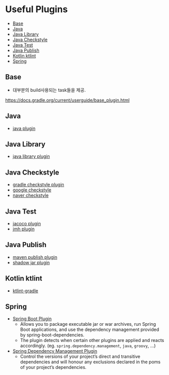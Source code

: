 # Useful Plugins

- [Base](#base)
- [Java](#java)
- [Java Library](#java-library)
- [Java Checkstyle](#java-checkstyle)
- [Java Test](#java-test)
- [Java Publish](#java-publish)
- [Kotlin ktlint](#kotlin-ktlint)
- [Spring](#spring)

## Base

- 대부분의 build사용되는 task들을 제공.

https://docs.gradle.org/current/userguide/base_plugin.html

## Java

- [java plugin](https://docs.gradle.org/current/userguide/java_plugin.html)

## Java Library

- [java library plugin](https://docs.gradle.org/current/userguide/java_library_plugin.html)

## Java Checkstyle

- [gradle checkstyle plugin](https://docs.gradle.org/current/userguide/checkstyle_plugin.html)
- [google checkstyle](https://github.com/checkstyle/checkstyle/blob/master/src/main/resources/google_checks.xml)
- [naver checkstyle](https://github.com/naver/hackday-conventions-java/blob/master/rule-config/naver-checkstyle-rules.xml)

## Java Test

- [jacoco plugin](https://docs.gradle.org/current/userguide/jacoco_plugin.html)
- [jmh plugin](https://github.com/melix/jmh-gradle-plugin)

## Java Publish

- [maven publish plugin](https://docs.gradle.org/current/userguide/publishing_maven.html)
- [shadow jar plugin](https://github.com/johnrengelman/shadow)

## Kotlin ktlint

- [ktlint-gradle](https://github.com/JLLeitschuh/ktlint-gradle)

## Spring

- [Spring Boot Plugin](https://docs.spring.io/spring-boot/docs/current/gradle-plugin/reference/htmlsingle/)
  - Allows you to package executable jar or war archives, run Spring Boot applications, and use the dependency management provided by spring-boot-dependencies.
  - The plugin detects when certain other plugins are applied and reacts accordingly. (eg. `spring.dependency.management`, `java`, `groovy`, ...)
- [Spring Dependency Management Plugin](https://docs.spring.io/dependency-management-plugin/docs/current/reference/html/)
  - Control the versions of your project’s direct and transitive dependencies and will honour any exclusions declared in the poms of your project’s dependencies.